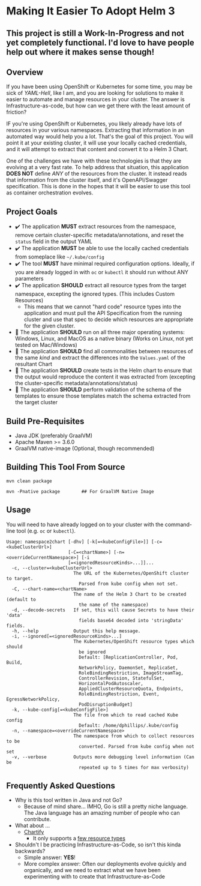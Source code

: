# Making It Easier To Adopt Helm 3

## This project is still a Work-In-Progress and not yet completely functional. I'd love to have people help out where it makes sense though!

## Overview
If you have been using OpenShift or Kubernetes for some time, you may be sick of *YAML-Hell*, like I am, and you are looking for solutions to make it easier to automate and manage resources in your cluster. The answer is Infrastructure-as-code, but how can we get there with the least amount of friction? 

IF you're using OpenShift or Kubernetes, you likely already have lots of resources in your various namespaces. Extracting that information in an automated way would help you a lot. That's the goal of this project. You will point it at your existing cluster, it will use your locally cached credentials, and it will attempt to extract that content and convert it to a Helm 3 Chart.

One of the challenges we have with these technologies is that they are evolving at a very fast rate. To help address that situation, this application **DOES NOT** define *ANY* of the resources from the cluster. It instead reads that information from the cluster itself, and it's OpenAPI/Swagger specification. This is done in the hopes that it will be easier to use this tool as container orchestration evolves.


## Project Goals

* :heavy_check_mark: The application **MUST** extract resources from the namespace, remove certain cluster-specific metadata/annotations, and reset the `status` field in the output YAML
* :heavy_check_mark: The application **MUST** be able to use the locally cached credentials from someplace like `~/.kube/config`
* :heavy_check_mark: The tool **MUST** have minimal required configuration options. Ideally, if you are already logged in with `oc` or `kubectl` it should run without ANY parameters
* :heavy_check_mark: The application **SHOULD** extract all resource types from the target namespace, excepting the ignored types. (This includes Custom Resources)
  * This means that we cannot "hard code" resource types into the application and must pull the API Specification from the running cluster and use that spec to decide which resources are appropriate for the given cluster.
* :black_square_button: The application **SHOULD** run on all three major operating systems: Windows, Linux, and MacOS as a native binary (Works on Linux, not yet tested on Mac/Windows)
* :black_square_button: The application **SHOULD** find all commonalities between resources of the same *kind* and extract the differences into the `Values.yaml` of the resultant Chart
* :black_square_button: The application **SHOULD** create tests in the Helm chart to ensure that the output would reproduce the content it was extracted from (excepting the cluster-specific metadata/annotations/status)
* :black_square_button: The application **SHOULD** perform validation of the schema of the templates to ensure those templates match the schema extracted from the target cluster

## Build Pre-Requisites
* Java JDK (preferably GraalVM)
* Apache Maven >= 3.6.0
* GraalVM native-image (Optional, though recommended)

## Building This Tool From Source

```
mvn clean package

mvn -Pnative package        ## For GraalVM Native Image
```

## Usage

You will need to have already logged on to your cluster with the command-line tool (e.g. `oc` or `kubectl`).

```
Usage: namespace2chart [-dhv] [-k[=<kubeConfigFile>]] [-c=<kubeClusterUrl>]
                       [-C=<chartName>] [-n=<overrideCurrentNamespace>] [-i
                       [=<ignoredResourceKinds>...]]...
  -c, --cluster=<kubeClusterUrl>
                         The URL of the Kubernetes/OpenShift cluster to target.
                           Parsed from kube config when not set.
  -C, --chart-name=<chartName>
                         The name of the Helm 3 Chart to be created (default to
                           the name of the namespace)
  -d, --decode-secrets   If set, this will cause Secrets to have their 'data'
                           fields base64 decoded into 'stringData' fields.
  -h, --help             Output this help message.
  -i, --ignored[=<ignoredResourceKinds>...]
                         The Kubernetes/OpenShift resource types which should
                           be ignored
                           Default: [ReplicationController, Pod, Build,
                           NetworkPolicy, DaemonSet, ReplicaSet,
                           RoleBindingRestriction, ImageStreamTag,
                           ControllerRevision, StatefulSet,
                           HorizontalPodAutoscaler,
                           AppliedClusterResourceQuota, Endpoints,
                           RoleBindingRestriction, Event, EgressNetworkPolicy,
                           PodDisruptionBudget]
  -k, --kube-config[=<kubeConfigFile>]
                         The file from which to read cached Kube config
                           Default: /home/dphillips/.kube/config
  -n, --namespace=<overrideCurrentNamespace>
                         The namespace from which to collect resources to be
                           converted. Parsed from kube config when not set
  -v, --verbose          Outputs more debugging level information (Can be
                           repeated up to 5 times for max verbosity)
```

## Frequently Asked Questions

* Why is this tool written in Java and not Go?
  * Because of mind share... IMHO, Go is still a pretty niche language. The Java language has an amazing number of people who can contribute.
* What about ... 
  * [Chartify](https://github.com/kubepack/chartify)
    * It only supports a [few resource types](https://github.com/kubepack/chartify/blob/master/pkg/kube_objects.go#L20)
* Shouldn't I be practicing Infrastructure-as-Code, so isn't this kinda backwards?
  * Simple answer: **YES**! 
  * More complex answer: Often our deployments evolve quickly and organically, and we need to extract what we have been experimenting with to create that Infrastructure-as-Code
